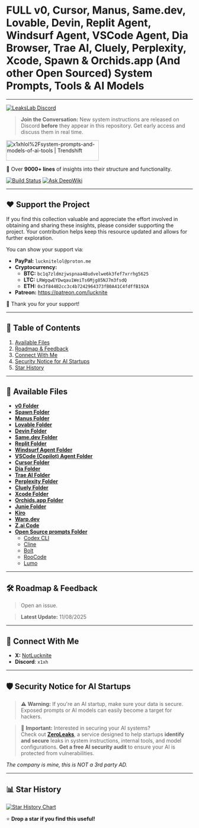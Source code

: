 # **FULL v0, Cursor, Manus, Same.dev, Lovable, Devin, Replit Agent, Windsurf Agent, VSCode Agent, Dia Browser, Trae AI, Cluely, Perplexity, Xcode, Spawn & Orchids.app (And other Open Sourced) System Prompts, Tools & AI Models**  


---
<a href="https://discord.gg/NwzrWErdMU" target="_blank">
  <img src="https://img.shields.io/discord/1402660735833604126?label=LeaksLab%20Discord&logo=discord&style=for-the-badge" alt="LeaksLab Discord" />
</a>

> **Join the Conversation:** New system instructions are released on Discord **before** they appear in this repository. Get early access and discuss them in real time.


<a href="https://trendshift.io/repositories/14084" target="_blank"><img src="https://trendshift.io/api/badge/repositories/14084" alt="x1xhlol%2Fsystem-prompts-and-models-of-ai-tools | Trendshift" style="width: 250px; height: 55px;" width="250" height="55"/></a>

📜 Over **9000+ lines** of insights into their structure and functionality.  

[![Build Status](https://app.cloudback.it/badge/x1xhlol/system-prompts-and-models-of-ai-tools)](https://cloudback.it)
[![Ask DeepWiki](https://deepwiki.com/badge.svg)](https://deepwiki.com/x1xhlol/system-prompts-and-models-of-ai-tools)

---

## ❤️ Support the Project

If you find this collection valuable and appreciate the effort involved in obtaining and sharing these insights, please consider supporting the project. Your contribution helps keep this resource updated and allows for further exploration.

You can show your support via:

- **PayPal:** `lucknitelol@proton.me`
- **Cryptocurrency:**  
  - **BTC:** `bc1q7zldmzjwspnaa48udvelwe6k3fef7xrrhg5625`  
  - **LTC:** `LRWgqwEYDwqau1WeiTs6Mjg85NJ7m3fsdQ`  
  - **ETH:** `0x3f844B2cc3c4b7242964373fB0A41C4fdffB192A`
- **Patreon:** https://patreon.com/lucknite

🙏 Thank you for your support!


---

## 📑 Table of Contents

1. [Available Files](#-available-files)  
2. [Roadmap & Feedback](#-roadmap--feedback)  
3. [Connect With Me](#-connect-with-me)  
4. [Security Notice for AI Startups](#%EF%B8%8F-security-notice-for-ai-startups)  
5. [Star History](#-star-history) 

---

## 📂 Available Files

- [**v0 Folder**](./v0%20Prompts%20and%20Tools/)
- [**Spawn Folder**](./-Spawn/)
- [**Manus Folder**](./Manus%20Agent%20Tools%20&%20Prompt/)
- [**Lovable Folder**](./Lovable/)
- [**Devin Folder**](./Devin%20AI/)
- [**Same.dev Folder**](./Same.dev/)
- [**Replit Folder**](./Replit/)
- [**Windsurf Agent Folder**](./Windsurf/)
- [**VSCode (Copilot) Agent Folder**](./VSCode%20Agent/)
- [**Cursor Folder**](./Cursor%20Prompts/)
- [**Dia Folder**](./dia/)
- [**Trae AI Folder**](./Trae/)
- [**Perplexity Folder**](./Perplexity/)
- [**Cluely Folder**](./Cluely/)
- [**Xcode Folder**](./Xcode/)
- [**Orchids.app Folder**](./Orchids.app/)
- [**Junie Folder**](./Junie/)
- [**Kiro**](./Kiro/)
- [**Warp.dev**](./Warp.dev/)
- [**Z.ai Code**](./Z.ai%20Code/)
- [**Open Source prompts Folder**](./Open%20Source%20prompts/)
  - [Codex CLI](./Open%20Source%20prompts/Codex%20CLI/)
  - [Cline](./Open%20Source%20prompts/Cline/)
  - [Bolt](./Open%20Source%20prompts/Bolt/)
  - [RooCode](./Open%20Source%20prompts/RooCode/)
  - [Lumo](./Open%20Source%20prompts/Lumo/)

---

## 🛠 Roadmap & Feedback

> Open an issue.

> **Latest Update:** 11/08/2025

---

## 🔗 Connect With Me

- **X:** [NotLucknite](https://x.com/NotLucknite)
- **Discord**: `x1xh`

---

## 🛡️ Security Notice for AI Startups

> ⚠️ **Warning:** If you're an AI startup, make sure your data is secure. Exposed prompts or AI models can easily become a target for hackers.

> 🔐 **Important:** Interested in securing your AI systems?  
> Check out **[ZeroLeaks](https://zeroleaks.io/)**, a service designed to help startups **identify and secure** leaks in system instructions, internal tools, and model configurations. **Get a free AI security audit** to ensure your AI is protected from vulnerabilities.

*The company is mine, this is NOT a 3rd party AD.*

---

## 📊 Star History

<a href="https://www.star-history.com/#x1xhlol/system-prompts-and-models-of-ai-tools&Date">
  <picture>
    <source media="(prefers-color-scheme: dark)" srcset="https://api.star-history.com/svg?repos=x1xhlol/system-prompts-and-models-of-ai-tools&type=Date&theme=dark" />
    <source media="(prefers-color-scheme: light)" srcset="https://api.star-history.com/svg?repos=x1xhlol/system-prompts-and-models-of-ai-tools&type=Date" />
    <img alt="Star History Chart" src="https://api.star-history.com/svg?repos=x1xhlol/system-prompts-and-models-of-ai-tools&type=Date" />
  </picture>
</a>

⭐ **Drop a star if you find this useful!**
